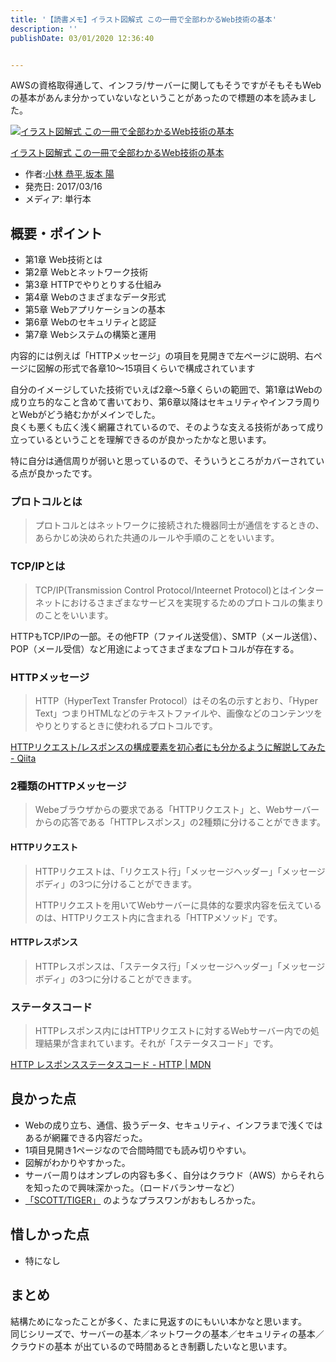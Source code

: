 ```yaml
---
title: '【読書メモ】イラスト図解式 この一冊で全部わかるWeb技術の基本'
description: ''
publishDate: 03/01/2020 12:36:40


---
```

<p>AWSの資格取得通して、インフラ/サーバーに関してもそうですがそもそもWebの基本があんま分かっていないなということがあったので標題の本を読みました。</p>

<p><div class="hatena-asin-detail"><a href="https://www.amazon.co.jp/exec/obidos/ASIN/4797388811/hatena-blog-22/"><img src="https://m.media-amazon.com/images/I/51l0xAHmzZL._SL160_.jpg" class="hatena-asin-detail-image" alt="イラスト図解式 この一冊で全部わかるWeb技術の基本" title="イラスト図解式 この一冊で全部わかるWeb技術の基本"></a><div class="hatena-asin-detail-info"><p class="hatena-asin-detail-title"><a href="https://www.amazon.co.jp/exec/obidos/ASIN/4797388811/hatena-blog-22/">イラスト図解式 この一冊で全部わかるWeb技術の基本</a></p><ul><li><span class="hatena-asin-detail-label">作者:</span><a href="http://d.hatena.ne.jp/keyword/%BE%AE%CE%D3%20%B6%B3%CA%BF" class="keyword">小林 恭平</a>,<a href="http://d.hatena.ne.jp/keyword/%BA%E4%CB%DC%20%CD%DB" class="keyword">坂本 陽</a></li><li><span class="hatena-asin-detail-label">発売日:</span> 2017/03/16</li><li><span class="hatena-asin-detail-label">メディア:</span> 単行本</li></ul></div><div class="hatena-asin-detail-foot"></div></div></p>

<h2>概要・ポイント</h2>

<ul>
<li>第1章 Web技術とは</li>
<li>第2章 Webとネットワーク技術</li>
<li>第3章 HTTPでやりとりする仕組み</li>
<li>第4章 Webのさまざまなデータ形式</li>
<li>第5章 Webアプリケーションの基本</li>
<li>第6章 Webのセキュリティと認証</li>
<li>第7章 Webシステムの構築と運用</li>
</ul>


<p>内容的には例えば「HTTPメッセージ」の項目を見開きで左ページに説明、右ページに図解の形式で各章10〜15項目くらいで構成されています</p>

<p>自分のイメージしていた技術でいえば2章〜5章くらいの範囲で、第1章はWebの成り立ち的なこと含めて書いており、第6章以降はセキュリティやインフラ周りとWebがどう絡むかがメインでした。<br />
良くも悪くも広く浅く網羅されているので、そのような支える技術があって成り立っているということを理解できるのが良かったかなと思います。</p>

<p>特に自分は通信周りが弱いと思っているので、そういうところがカバーされている点が良かったです。</p>

<h3>プロトコルとは</h3>

<blockquote><p>プロトコルとはネットワークに接続された機器同士が通信をするときの、あらかじめ決められた共通のルールや手順のことをいいます。</p></blockquote>

<h3>TCP/IPとは</h3>

<blockquote><p>TCP/IP(Transmission Control Protocol/Inteernet Protocol)とはインターネットにおけるさまざまなサービスを実現するためのプロトコルの集まりのことをいいます。</p></blockquote>

<p>HTTPもTCP/IPの一部。その他FTP（ファイル送受信）、SMTP（メール送信）、POP（メール受信）など用途によってさまざまなプロトコルが存在する。</p>

<h3>HTTPメッセージ</h3>

<blockquote><p>HTTP（HyperText Transfer Protocol）はその名の示すとおり、「Hyper Text」つまりHTMLなどのテキストファイルや、画像などのコンテンツをやりとりするときに使われるプロトコルです。</p></blockquote>

<p><a href="https://qiita.com/koheiyamaguchi0203/items/5777c4653a01ae4c7b06">HTTPリクエスト/レスポンスの構成要素を初心者にも分かるように解説してみた - Qiita</a></p>

<h3>2種類のHTTPメッセージ</h3>

<blockquote><p>Webeブラウザからの要求である「HTTPリクエスト」と、Webサーバーからの応答である「HTTPレスポンス」の2種類に分けることができます。</p></blockquote>

<h4>HTTPリクエスト</h4>

<blockquote><p>HTTPリクエストは、「リクエスト行」「メッセージヘッダー」「メッセージボディ」の3つに分けることができます。</p>

<p>HTTPリクエストを用いてWebサーバーに具体的な要求内容を伝えているのは、HTTPリクエスト内に含まれる「HTTPメソッド」です。</p></blockquote>

<h4>HTTPレスポンス</h4>

<blockquote><p>HTTPレスポンスは、「ステータス行」「メッセージヘッダー」「メッセージボディ」の3つに分けることができます。</p></blockquote>

<h3>ステータスコード</h3>

<blockquote><p>HTTPレスポンス内にはHTTPリクエストに対するWebサーバー内での処理結果が含まれています。それが「ステータスコード」です。</p></blockquote>

<p><a href="https://developer.mozilla.org/ja/docs/Web/HTTP/Status">HTTP レスポンスステータスコード - HTTP | MDN</a></p>

<h2>良かった点</h2>

<ul>
<li>Webの成り立ち、通信、扱うデータ、セキュリティ、インフラまで浅くではあるが網羅できる内容だった。</li>
<li>1項目見開き1ページなので合間時間でも読み切りやすい。</li>
<li>図解がわかりやすかった。</li>
<li>サーバー周りはオンプレの内容も多く、自分はクラウド（AWS）からそれらを知ったので興味深かった。（ロードバランサーなど）</li>
<li><a href="https://ja.wikipedia.org/wiki/Oracle_Database#%E3%80%8CSCOTT/TIGER%E3%80%8D%E3%81%AE%E7%94%B1%E6%9D%A5">「SCOTT/TIGER」</a> のようなプラスワンがおもしろかった。</li>
</ul>


<h2>惜しかった点</h2>

<ul>
<li>特になし</li>
</ul>


<h2>まとめ</h2>

<p>結構ためになったことが多く、たまに見返すのにもいい本かなと思います。<br />
同じシリーズで、サーバーの基本／ネットワークの基本／セキュリティの基本／クラウドの基本 が出ているので時間あるとき制覇したいなと思います。</p>


